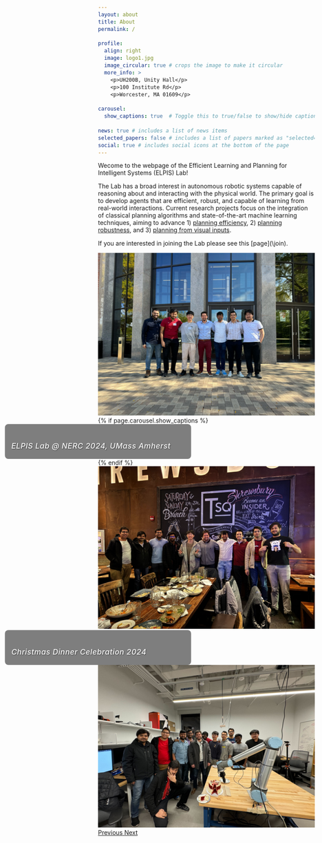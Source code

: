 ```yaml
---
layout: about
title: About 
permalink: /

profile:
  align: right 
  image: logo1.jpg
  image_circular: true # crops the image to make it circular
  more_info: >
    <p>UH200B, Unity Hall</p>
    <p>100 Institute Rd</p>
    <p>Worcester, MA 01609</p>

carousel:
  show_captions: true  # Toggle this to true/false to show/hide captions

news: true # includes a list of news items
selected_papers: false # includes a list of papers marked as "selected={true}"
social: true # includes social icons at the bottom of the page
---
```


Wecome to the webpage of the Efficient Learning and Planning for Intelligent Systems (ELPIS) Lab! 

The Lab has a broad interest in autonomous robotic systems capable of reasoning about and interacting with the physical world. The primary goal is to develop agents that are efficient, robust, and capable of learning from real-world interactions. Current research projects focus on the integration of classical planning algorithms and state-of-the-art machine learning techniques, aiming to advance 1) [planning efficiency](\projects\efficiency), 2) [planning robustness](\projects\uncertainty), and 3) [planning from visual inputs](\projects\visual). 

If you are interested in joining the Lab please see this [page](\join\). 

<!-- ## Lab Team Photos -->

<div class="container mt-5">
  <div id="carouselExampleControls" class="carousel slide" data-ride="carousel">
    <div class="carousel-inner">
      <div class="carousel-item active">
        <img src="/assets/img/team_pictures/team_photo_1.jpg" class="d-block w-100" alt="Team Photo 1">
        {% if page.carousel.show_captions %}
        <div class="carousel-caption d-none d-md-block">
          <h5>ELPIS Lab @ NERC 2024, UMass Amherst</h5>
        </div>
        {% endif %}
      </div>
      <div class="carousel-item">
        <img src="/assets/img/team_pictures/team_photo_4.png" class="d-block w-100" alt="Team Photo 3">
        <div class="carousel-caption d-none d-md-block">
          <h5>Christmas Dinner Celebration 2024</h5>
        </div>
      </div>
      <div class="carousel-item">
        <img src="/assets/img/team_pictures/team_photo_2.jpg" class="d-block w-100" alt="Team Photo 2">
      </div>
    </div>
    <a class="carousel-control-prev" href="#carouselExampleControls" role="button" data-slide="prev">
      <span class="carousel-control-prev-icon" aria-hidden="true"></span>
      <span class="sr-only">Previous</span>
    </a>
    <a class="carousel-control-next" href="#carouselExampleControls" role="button" data-slide="next">
      <span class="carousel-control-next-icon" aria-hidden="true"></span>
      <span class="sr-only">Next</span>
    </a>
  </div>
</div>

<style>
.carousel {
    max-width: 800px;
    margin: 0 auto;
}
.carousel-item img {
    max-height: 400px;
    object-fit: cover;
}
.carousel-caption {
    background: rgba(0, 0, 0, 0.5);
    padding: 15px;
    border-radius: 8px;
    color: rgba(255, 255, 255, 0.9) !important;
    text-shadow: 1px 1px 2px rgba(0,0,0,0.5); 
    bottom: 20px !important;
    left: 50%;
    transform: translateX(-50%);
    width: 80%;
    max-width: 600px;
}
.carousel-caption h5 {
    color: rgba(255, 255, 255, 0.95) !important;
    font-weight: 500;
    font-size: 1.1rem;
    margin-bottom: 5px;
    letter-spacing: 0.5px;
}
.carousel-caption p {
    color: rgba(255, 255, 255, 0.85) !important;
    margin-bottom: 0;
    font-size: 0.9rem;
}
</style>

<script>
$(document).ready(function(){
    $('.carousel').carousel({
        interval: 3000
    });
});
</script>
